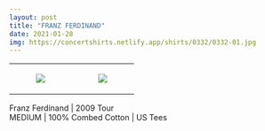 ```yaml
---
layout: post
title: "FRANZ FERDINAND"
date: 2021-01-28
img: https://concertshirts.netlify.app/shirts/0332/0332-01.jpg
---
```




<table style="width:100%;"><tr><td style="vertical-align:top;">
      <figure class="tmblr-full" data-orig-height="2048" data-orig-width="1365" data-orig-src="https://concertshirts.netlify.app/shirts/0332/0332-01.jpg"><img src="https://64.media.tumblr.com/4977d98b70b04fad4a52eaefe184ad65/28dec646ba403a59-fb/s540x810/c8fcfc4c58f7f609c822794e9e7b60979ef1dc08.jpg" data-orig-height="2048" data-orig-width="1365" data-orig-src="https://concertshirts.netlify.app/shirts/0332/0332-01.jpg"/></figure></td>
    <td style="vertical-align:top;">
      <figure class="tmblr-full" data-orig-height="2048" data-orig-width="1365" data-orig-src="https://concertshirts.netlify.app/shirts/0332/0332-02.jpg"><img src="https://64.media.tumblr.com/b6885f9266fcb8b7e3a99dc9b81854aa/28dec646ba403a59-00/s540x810/ac96e1322fa7f08159e02b4e40da71cf13a1e49f.jpg" data-orig-height="2048" data-orig-width="1365" data-orig-src="https://concertshirts.netlify.app/shirts/0332/0332-02.jpg"/></figure></td>
  </tr></table><p>
  Franz Ferdinand | 2009 Tour<br/>MEDIUM | 100% Combed Cotton | US Tees
</p>
